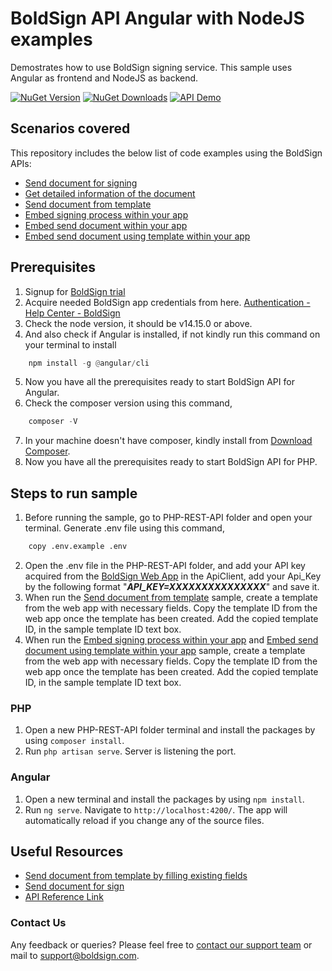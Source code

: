 # BoldSign API Angular with NodeJS examples
Demostrates how to use BoldSign signing service. This sample uses Angular as frontend and NodeJS as backend.

[![NuGet Version][nuget badge]][nuget link]
[![NuGet Downloads][nuget downloads badge]][nuget downloads link]
[![API Demo][api demo badge]][api demo link]

## Scenarios covered

This repository includes the below list of code examples using the BoldSign APIs:

- [Send document for signing](/Angular/src/app/sendDocument/)
- [Get detailed information of the document](/Angular/src/app/getDocumentProperties/)
- [Send document from template](/Angular/src/app/sendDocumentUsingTemplate/)
- [Embed signing process within your app](/Angular/src/app/embedSigning/)
- [Embed send document within your app](/Angular/src/app/embedSendDocument/)
- [Embed send document using template within your app](/Angular/src/app/embedSendDocumentUsingTemplate/)

## Prerequisites
1. Signup for [BoldSign trial](https://account.boldsign.com/signup?planId=101)
2. Acquire needed BoldSign app credentials from here. [Authentication - Help Center - BoldSign](https://boldsign.com/help/api/general/authentication/#basic-authentication)
3. Check the node version, it should be v14.15.0 or above.
4. And also check if Angular is installed, if not kindly run this command on your terminal to install
 
```py
	npm install -g @angular/cli
```

5. Now you have all the prerequisites ready to start BoldSign API for Angular.
6. Check the composer version using this command,
```py
	composer -V
```
7. In your machine doesn't have composer, kindly install from [Download Composer](https://getcomposer.org/download/).
8. Now you have all the prerequisites ready to start BoldSign API for PHP.

## Steps to run sample

1. Before running the sample, go to PHP-REST-API folder and open your terminal. Generate .env file using this command,

```py
	copy .env.example .env
```

2. Open the .env file in the PHP-REST-API folder, and add your API key acquired from the [BoldSign Web App](https://app.boldsign.com/api-management/api-key/) in the ApiClient, add your Api_Key by the following format "***API_KEY=XXXXXXXXXXXXXXX***" and save it.
3. When run the [Send document from template](/Angular/src/app/sendDocumentUsingTemplate/) sample, create a template from the web app with necessary fields. Copy the template ID from the web app once the template has been created. Add the copied template ID, in the sample template ID text box.
4. When run the [Embed signing process within your app](/Angular/src/app/embedSigning/) and [Embed send document using template within your app](/Angular/src/app/embedSendDocumentUsingTemplate/) sample, create a template from the web app with necessary fields. Copy the template ID from the web app once the template has been created. Add the copied template ID, in the sample template ID text box. 

### PHP
1. Open a new PHP-REST-API folder terminal and install the packages by using `composer install`.
2. Run `php artisan serve`. Server is listening the port.

### Angular
1. Open a new terminal and install the packages by using `npm install`.
2. Run `ng serve`. Navigate to `http://localhost:4200/`. The app will automatically reload if you change any of the source files.

## Useful Resources
- [Send document from template by filling existing fields](https://boldsign.com/help/api/template/send-document-to-sign-using-template/#send-document-from-template-by-filling-existing-fields)
- [Send document for sign](https://boldsign.com/help/api/document/send-document-for-sign/)
- [API Reference Link](https://api.boldsign.com/swagger/index.html)

### Contact Us
Any feedback or queries? Please feel free to [contact our support team](https://boldsign.com/contact-us/) or mail to support@boldsign.com.

[api demo link]: https://demos.boldsign.com/
[api demo badge]: https://img.shields.io/badge/-API%20Demo-blue

[nuget link]: https://www.nuget.org/packages/BoldSign.Api/
[nuget badge]: https://img.shields.io/badge/nuget-v2.0.6-orange

[nuget downloads link]: https://www.nuget.org/packages/BoldSign.Api/
[nuget downloads badge]: https://img.shields.io/badge/downloads-2.5k%2B-brightgreen
